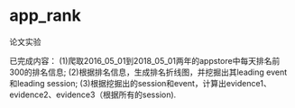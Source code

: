 # app_rank
论文实验

已完成内容：
(1)爬取2016_05_01到2018_05_01两年的appstore中每天排名前300的排名信息;
(2)根据排名信息，生成排名折线图，并挖掘出其leading event和leading session;
(3)根据挖掘出的session和event，计算出evidence1、evidence2、evidence3（根据所有的session).